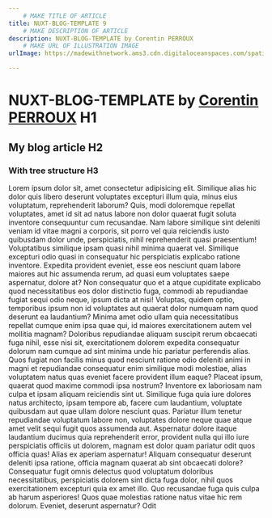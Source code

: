 ```yaml
---
    # MAKE TITLE OF ARTICLE
title: NUXT-BLOG-TEMPLATE 9
    # MAKE DESCRIPTION OF ARTICLE
description: NUXT-BLOG-TEMPLATE by Corentin PERROUX
    # MAKE URL OF ILLUSTRATION IMAGE
urlImage: https://madewithnetwork.ams3.cdn.digitaloceanspaces.com/spatie-space-production/3075/nuxtjs-2.jpg

---
```


# NUXT-BLOG-TEMPLATE by [Corentin PERROUX](https://github.com/Corentin7301/) H1

## My blog article H2

### With tree structure H3

Lorem ipsum dolor sit, amet consectetur adipisicing elit. Similique alias hic dolor quis libero deserunt voluptates excepturi illum quia, minus eius voluptatum, reprehenderit laborum? Quis, modi doloremque repellat voluptates, amet id sit ad natus labore non dolor quaerat fugit soluta inventore consequuntur cum recusandae. Nam labore similique sint deleniti veniam id vitae magni a corporis, sit porro vel quia reiciendis iusto quibusdam dolor unde, perspiciatis, nihil reprehenderit quasi praesentium! Voluptatibus similique ipsam quasi nihil minima quaerat vel. Similique excepturi odio quasi in consequatur hic perspiciatis explicabo ratione inventore. Expedita provident eveniet, esse eos nesciunt quam labore maiores aut hic assumenda rerum, ad quasi eum voluptates saepe aspernatur, dolore at? Non consequatur quo et a atque cupiditate explicabo quod necessitatibus eos dolor distinctio fuga, commodi ab repudiandae fugiat sequi odio neque, ipsum dicta at nisi! Voluptas, quidem optio, temporibus ipsum non id voluptates aut quaerat dolor numquam nam quod deserunt ea laudantium? Minima amet odio ullam quia necessitatibus repellat cumque enim ipsa quae qui, id maiores exercitationem autem vel mollitia magnam? Doloribus repudiandae aliquam suscipit rerum obcaecati fuga nihil, esse nisi sit, exercitationem dolorem expedita consequatur dolorum nam cumque ad sint minima unde hic pariatur perferendis alias. Quos fugiat non facilis minus quod nesciunt ratione odio deleniti animi in magni et repudiandae consequatur enim similique modi molestiae, alias voluptatem natus quas eveniet facere provident illum eaque? Placeat ipsum, quaerat quod maxime commodi ipsa nostrum? Inventore ex laboriosam nam culpa et ipsam aliquam reiciendis sint ut. Similique fuga quia iure dolores natus architecto, ipsam tempore ab, facere cum laudantium, voluptate quibusdam aut quae ullam dolore nesciunt quas. Pariatur illum tenetur repudiandae voluptatum labore non, voluptates dolore neque quae atque amet velit sequi fugit quos assumenda aut. Aspernatur dolore itaque laudantium ducimus quia reprehenderit error, provident nulla qui illo iure perspiciatis officiis ut dolorem, magnam est dolor quam pariatur odit quos officia quas! Alias ex aperiam aspernatur! Aliquam consequatur deserunt deleniti ipsa ratione, officia magnam quaerat ab sint obcaecati dolore? Consequatur fugit omnis delectus quod voluptatum doloribus necessitatibus, perspiciatis dolorem sint dicta fuga dolor, nihil quos exercitationem excepturi quia ex amet illo. Quo recusandae fuga quis culpa ab harum asperiores! Quos quae molestias ratione natus vitae hic rem dolorum. Eveniet, deserunt aspernatur? Odit 